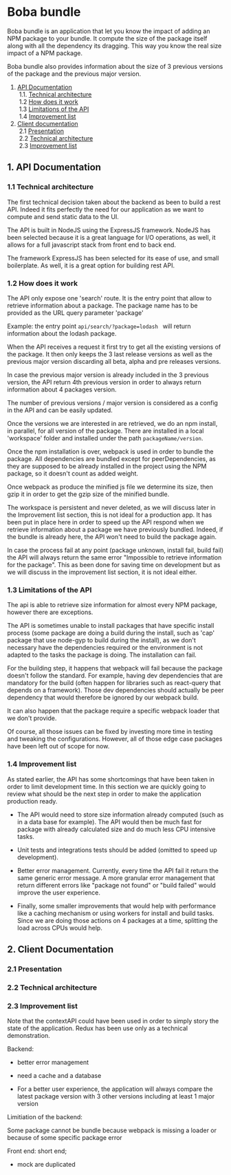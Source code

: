 # Boba bundle

Boba bundle is an application that let you know the impact of adding an NPM package to your bundle.
It compute the size of the package itself along with all the dependency its dragging. This way you know the real size impact of a NPM package.

Boba bundle also provides information about the size of 3 previous versions of the package and the previous major version.

1. [ API Documentation ](#apiDoc)  
   &nbsp;1.1. [ Technical architecture ](#apiTechnicalArchitecture)  
   &nbsp;1.2 [ How does it work ](#howItWorks)  
   &nbsp;1.3 [ Limitations of the API](#apiLimitation)  
   &nbsp;1.4 [ Improvement list ](#apiImprovement)
2. [ Client documentation ](#clientDoc)  
   &nbsp;2.1 [ Presentation ](#clientPres)  
   &nbsp;2.2 [ Technical architecture ](#clientTechnicalArchitecture)  
   &nbsp;2.3 [ Improvement list ](#clientImprovement)

<a name="apiDocumentation"></a>

## 1. API Documentation

<a name="apiTechnicalArchitecture"></a>

### 1.1 Technical architecture

The first technical decision taken about the backend as been to build a rest API. Indeed it fits perfectly the need for our application as we want to compute and send static data to the UI.

The API is built in NodeJS using the ExpressJS framework. NodeJS has been selected because it is a great language for I/O operations, as well, it allows for a full javascript stack from front end to back end.

The framework ExpressJS has been selected for its ease of use, and small boilerplate. As well, it is a great option for building rest API.

<a name="howItWorks"></a>

### 1.2 How does it work

The API only expose one 'search' route. It is the entry point that allow to retrieve information about a package. The package name has to be provided as the URL query parameter 'package'

Example: the entry point `api/search/?package=lodash ` will return information about the lodash package.

When the API receives a request it first try to get all the existing versions of the package. It then only keeps the 3 last release versions as well as the previous major version discarding all beta, alpha and pre releases versions.

In case the previous major version is already included in the 3 previous version, the API return 4th previous version in order to always return information about 4 packages version.

The number of previous versions / major version is considered as a config in the API and can be easily updated.

Once the versions we are interested in are retrieved, we do an npm install, in parallel, for all version of the package. There are installed in a local 'workspace' folder and installed under the path `packageName/version`.

Once the npm installation is over, webpack is used in order to bundle the package. All dependencies are bundled except for peerDependencies, as they are supposed to be already installed in the project using the NPM package, so it doesn't count as added weight.

Once webpack as produce the minified js file we determine its size, then gzip it in order to get the gzip size of the minified bundle.

The workspace is persistent and never deleted, as we will discuss later in the Improvement list section, this is not ideal for a production app.
It has been put in place here in order to speed up the API respond when we retrieve information about a package we have previously bundled. Indeed, if the bundle is already here, the API won't need to build the package again.

In case the process fail at any point (package unknown, install fail, build fail) the API will always return the same error "Impossible to retrieve information for the package". This as been done for saving time on development but as we will discuss in the improvement list section, it is not ideal either.

<a name="apiLimitation"></a>

### 1.3 Limitations of the API

The api is able to retrieve size information for almost every NPM package, however there are exceptions.

The API is sometimes unable to install packages that have specific install process (some package are doing a build during the install, such as 'cap' package that use node-gyp to build during the install), as we don't necessary have the dependencies required or the environment is not adapted to the tasks the package is doing. The installation can fail.

For the building step, it happens that webpack will fail because the package doesn't follow the standard. For example, having dev dependencies that are mandatory for the build (often happen for libraries such as react-query that depends on a framework). Those dev dependencies should actually be peer dependency that would therefore be ignored by our webpack build.

It can also happen that the package require a specific webpack loader that we don't provide.

Of course, all those issues can be fixed by investing more time in testing and tweaking the configurations. However, all of those edge case packages have been left out of scope for now.

<a name="apiImprovement"></a>

### 1.4 Improvement list

As stated earlier, the API has some shortcomings that have been taken in order to limit development time. In this section we are quickly going to review what should be the next step in order to make the application production ready.

- The API would need to store size information already computed (such as in a data base for example). The API would then be much fast for package with already calculated size and do much less CPU intensive tasks.

- Unit tests and integrations tests should be added (omitted to speed up development).

- Better error management. Currently, every time the API fail it return the same generic error message. A more granular error management that return different errors like "package not found" or "build failed" would improve the user experience.

- Finally, some smaller improvements that would help with performance like a caching mechanism or using workers for install and build tasks. Since we are doing those actions on 4 packages at a time, splitting the load across CPUs would help.

<a name="clientDoc"></a>

## 2. Client Documentation

<a name="clientPres"></a>

### 2.1 Presentation

<a name="clientTechnicalArchitecture"></a>

### 2.2 Technical architecture

<a name="clientImprovement"></a>

### 2.3 Improvement list

Note that the contextAPI could have been used in order to simply story the state of the application. Redux has been use only as a technical demonstration.

Backend:

- better error management

- need a cache and a database

- For a better user experience, the application will always compare the latest package version with 3 other versions including at least 1 major version

Limitiation of the backend:

Some package cannot be bundle because webpack is missing a loader or because of some specific package error

Front end: short end;

- mock are duplicated
